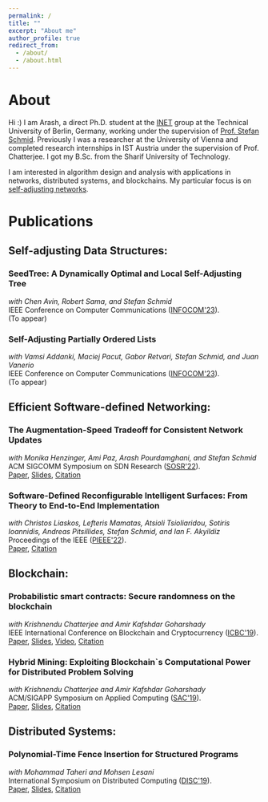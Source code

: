 ```yaml
---
permalink: /
title: ""
excerpt: "About me"
author_profile: true
redirect_from: 
  - /about/
  - /about.html
---
```


# About

Hi :) I am Arash, a direct Ph.D. student at the <a href="https://www.linkedin.com/company/inet-tuberlin/">INET</a> group at the Technical University of Berlin, Germany, working under the supervision of <a href="https://schmiste.github.io/">Prof. Stefan Schmid</a>.
Previously I was a researcher at the University of Vienna and completed research internships in IST Austria under the supervision of Prof. Chatterjee. I got my B.Sc. from the Sharif University of Technology.

I am interested in algorithm design and analysis with applications in networks, distributed systems, and blockchains. My particular focus is on [self-adjusting networks](https://self-adjusting.net/).

# Publications

## Self-adjusting Data Structures:

### SeedTree: A Dynamically Optimal and Local Self-Adjusting Tree
*with Chen Avin, Robert Sama, and Stefan Schmid*\
IEEE Conference on Computer Communications ([INFOCOM'23](https://infocom2023.ieee-infocom.org/)).\
(To appear)

### Self-Adjusting Partially Ordered Lists
*with Vamsi Addanki, Maciej Pacut, Gabor Retvari, Stefan Schmid, and Juan  Vanerio*\
IEEE Conference on Computer Communications ([INFOCOM'23](https://infocom2023.ieee-infocom.org/)).\
(To appear)

## Efficient Software-defined Networking:

### The Augmentation-Speed Tradeoff for Consistent Network Updates
*with Monika Henzinger, Ami Paz, Arash Pourdamghani, and Stefan Schmid*\
ACM SIGCOMM Symposium on SDN Research ([SOSR'22](https://conferences.sigcomm.org/sosr/2022/)).\
[Paper](https://dl.acm.org/doi/10.1145/3563647.3563655), [Slides](SOSR22-Slides.pdf), [Citation](SOSR22Tradeoff.bib)


### Software-Defined Reconfigurable Intelligent Surfaces: From Theory to End-to-End Implementation
*with Christos Liaskos, Lefteris Mamatas, Atsioli Tsioliaridou, Sotiris Ioannidis, Andreas Pitsillides, Stefan Schmid, and Ian F. Akyildiz*\
Proceedings of the IEEE ([PIEEE'22](https://proceedingsoftheieee.ieee.org/september-2022/)).\
[Paper](https://ieeexplore.ieee.org/abstract/document/9769768), [Citation](PIEEE22SDR.bib)


## Blockchain:

### Probabilistic smart contracts: Secure randomness on the blockchain
*with Krishnendu Chatterjee and Amir Kafshdar Goharshady*\
IEEE International Conference on Blockchain and Cryptocurrency ([ICBC'19](https://icbc2019.ieee-icbc.org/)).\
[Paper](https://ieeexplore.ieee.org/abstract/document/8751326), [Slides](ICBC2019-Slides.pdf), [Video](https://youtu.be/ilWwCqGA-_Y?t=64), [Citation](ICBC19Random.bib)

### Hybrid Mining: Exploiting Blockchain`s Computational Power for Distributed Problem Solving
*with Krishnendu Chatterjee and Amir Kafshdar Goharshady*\
ACM/SIGAPP Symposium on Applied Computing ([SAC'19](https://www.sigapp.org/sac/sac2019/)).\
[Paper](https://dl.acm.org/doi/abs/10.1145/3297280.3297319), [Slides](SAC2019-Slides.pdf), [Citation](SAC19HybridMining.bib)


## Distributed Systems:

### Polynomial-Time Fence Insertion for Structured Programs
*with Mohammad Taheri and Mohsen Lesani*\
International Symposium on Distributed Computing ([DISC'19](http://www.disc-conference.org/wp/disc2019/)).\
[Paper](https://drops.dagstuhl.de/opus/volltexte/2019/11341/), [Slides](DISC2019-Slides.pdf), [Citation](DISC19Fence.bib)






